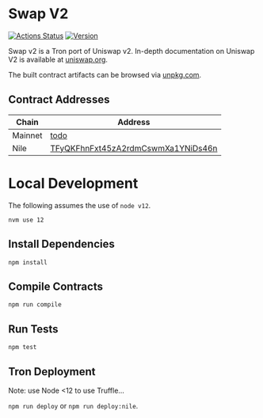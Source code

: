 # Swap V2

[![Actions Status](https://github.com/oikos-cash/swap-v2-core/workflows/CI/badge.svg)](https://github.com/oikos-cash/swap-v2-core/actions)
[![Version](https://img.shields.io/npm/v/@oikos/swap-v2-core)](https://www.npmjs.com/package/@oikos/swap-v2-core)

Swap v2 is a Tron port of Uniswap v2. In-depth documentation on Uniswap V2 is available at [uniswap.org](https://uniswap.org/docs).

The built contract artifacts can be browsed via [unpkg.com](https://unpkg.com/browse/@oikos-cash/swap-v2-core@latest/).

## Contract Addresses

| Chain   | Address                                                                                                       |
| ------- | ------------------------------------------------------------------------------------------------------------- |
| Mainnet | [todo](https://tronscan.org/#/contract/todo)                                                                  |
| Nile    | [TFyQKFhnFxt45zA2rdmCswmXa1YNiDs46n](https://nile.tronscan.org/#/contract/TFyQKFhnFxt45zA2rdmCswmXa1YNiDs46n) |

# Local Development

The following assumes the use of `node v12`.

```
nvm use 12
```

## Install Dependencies

`npm install`

## Compile Contracts

`npm run compile`

## Run Tests

`npm test`

## Tron Deployment

Note: use Node <12 to use Truffle...

`npm run deploy` or `npm run deploy:nile`.
